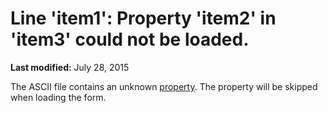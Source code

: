 
# Line 'item1': Property 'item2' in 'item3' could not be loaded.

 **Last modified:** July 28, 2015

The ASCII file contains an unknown  [property](b8bdf64f-5920-1ae9-16d0-b26d09524a30.md). The property will be skipped when loading the form.
